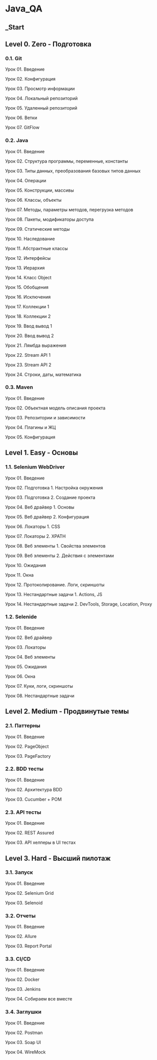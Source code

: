 # Java_QA

## _Start

## Level 0. Zero - Подготовка

### 0.1. Git

Урок 01. Введение

Урок 02. Конфигурация

Урок 03. Просмотр информации

Урок 04. Локальный репозиторий

Урок 05. Удаленный репозиторий

Урок 06. Ветки

Урок 07. GitFlow

### 0.2. Java

Урок 01. Введение

Урок 02. Структура программы, переменные, константы 

Урок 03. Типы данных, преобразования базовых типов данных

Урок 04. Операции

Урок 05. Конструкции, массивы

Урок 06. Классы, объекты

Урок 07. Методы, параметры методов, перегрузка методов 

Урок 08. Пакеты, модификаторы доступа

Урок 09. Статические методы

Урок 10. Наследование

Урок 11. Абстрактные классы

Урок 12. Интерфейсы

Урок 13. Иерархия

Урок 14. Класс Object

Урок 15. Обобщения

Урок 16. Исключения

Урок 17. Коллекции 1

Урок 18. Коллекции 2

Урок 19. Ввод вывод 1

Урок 20. Ввод вывод 2

Урок 21. Лямбда выражения

Урок 22. Stream API 1

Урок 23. Stream API 2

Урок 24. Строки, даты, математика

### 0.3. Maven

Урок 01. Введение

Урок 02. Объектная модель описания проекта

Урок 03. Репозитории и зависимости

Урок 04. Плагины и ЖЦ

Урок 05. Конфигурация

## Level 1. Easy - Основы

### 1.1. Selenium WebDriver

Урок 01. Введение

Урок 02. Подготовка 1. Настройка окружения

Урок 03. Подготовка 2. Создание проекта

Урок 04. Веб драйвер 1. Основы

Урок 05. Веб драйвер 2. Конфигурация

Урок 06. Локаторы 1. CSS

Урок 07. Локаторы 2. XPATH

Урок 08. Веб элементы 1. Свойства элементов

Урок 09. Веб элементы 2. Действия с элементами

Урок 10. Ожидания

Урок 11. Окна

Урок 12. Протоколирование. Логи, скриншоты

Урок 13. Нестандартные задачи 1. Actions, JS

Урок 14. Нестандартные задачи 2. DevTools, Storage, Location, Proxy

### 1.2. Selenide

Урок 01. Введение

Урок 02. Веб драйвер

Урок 03. Локаторы

Урок 04. Веб элементы

Урок 05. Ожидания

Урок 06. Окна

Урок 07. Куки, логи, скриншоты

Урок 08. Нестандартные задачи

## Level 2. Medium - Продвинутые темы

### 2.1. Паттерны

Урок 01. Введение

Урок 02. PageObject

Урок 03. PageFactory

### 2.2. BDD тесты

Урок 01. Введение

Урок 02. Архитектура BDD

Урок 03. Cucumber + POM

### 2.3. API тесты

Урок 01. Введение

Урок 02. REST Assured

Урок 03. API хелперы в UI тестах

## Level 3. Hard - Высший пилотаж

### 3.1. Запуск

Урок 01. Введение

Урок 02. Selenium Grid

Урок 03. Selenoid

### 3.2. Отчеты

Урок 01. Введение

Урок 02. Allure

Урок 03. Report Portal

### 3.3. CI/CD

Урок 01. Введение

Урок 02. Docker

Урок 03. Jenkins

Урок 04. Собираем все вместе

### 3.4. Заглушки

Урок 01. Введение

Урок 02. Postman

Урок 03. Soap UI

Урок 04. WireMock

